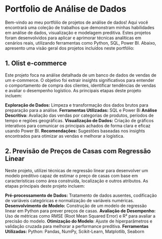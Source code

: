 # **Portfolio de Análise de Dados**
Bem-vindo ao meu portfólio de projetos de análise de dados! Aqui você encontrará uma coleção de trabalhos que demonstram minhas habilidades em análise de dados, visualização e modelagem preditiva. 
Estes projetos foram desenvolvidos para aplicar e aprimorar técnicas analíticas em cenários reais, utilizando ferramentas como Python, SQL, Power BI.
Abaixo, apresento uma visão geral dos projetos incluídos neste portfólio:

## **1. Olist e-commerce**
Este projeto foca na análise detalhada de um banco de dados de vendas de um e-commerce. O objetivo foi extrair insights significativos para entender o comportamento de compra dos clientes, identificar tendências de vendas e avaliar o desempenho logístico.
As principais etapas deste projeto incluem:

**Exploração de Dados:** Limpeza e transformação dos dados brutos para preparação para a análise.
**Ferramentas Utilizadas:** SQL e Power Bi
**Análise Descritiva:** Avaliação das vendas por categorias de produtos, períodos de tempo e regiões geográficas.
**Visualização de Dados:** Criação de gráficos interativos para comunicar os principais achados de forma clara e eficaz usando Power BI.
**Recomendações:** Sugestões baseadas nos insights encontrados para otimizar as vendas e melhorar a logística.

## **2. Previsão de Preços de Casas com Regressão Linear**
Neste projeto, utilizei técnicas de regressão linear para desenvolver um modelo preditivo capaz de estimar o preço de casas com base em características como área construída, localização e outros atributos.
As etapas principais deste projeto incluem:

**Pré-processamento de Dados:** Tratamento de dados ausentes, codificação de variáveis categóricas e normalização de variáveis numéricas.
**Desenvolvimento de Modelo:** Construção de um modelo de regressão linear em Python para prever preços de casas.
**Avaliação de Desempenho:** Uso de métricas como RMSE (Root Mean Squared Error) e R² para avaliar a precisão do modelo.
**Otimização do Modelo**: Ajuste de hiperparâmetros e validação cruzada para melhorar a performance preditiva.
**Ferramentas Utilizadas:** Python: Pandas, NumPy, Scikit-Learn, Matplotlib, Seaborn
